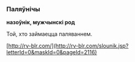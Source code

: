 ### Паляўнічы
**назоўнік, мужчынскі род**

Той, хто займаецца паляваннем.

<a rel="author">[http://rv-blr.com/](http://rv-blr.com/slounik.jsp?letterId=0&maskId=0&pageId=2116)</a>
